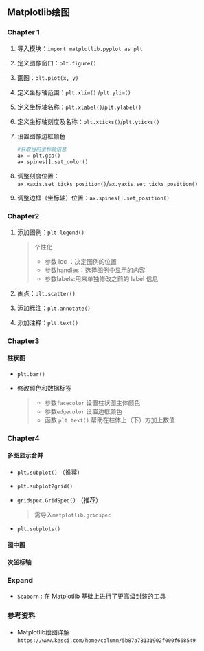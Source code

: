 ## Matplotlib绘图

### Chapter 1

1. 导入模块：`import matplotlib.pyplot as plt`

2. 定义图像窗口：`plt.figure()`

3. 画图：`plt.plot(x, y)`

4. 定义坐标轴范围：`plt.xlim()` /`plt.ylim()`

5. 定义坐标轴名称：`plt.xlabel()`/`plt.ylabel()`

6. 定义坐标轴刻度及名称：`plt.xticks()`/`plt.yticks()`

7. 设置图像边框颜色

   ```python
   #获取当前坐标轴信息
   ax = plt.gca()
   ax.spines[].set_color()
   ```

8. 调整刻度位置：`ax.xaxis.set_ticks_position()`/`ax.yaxis.set_ticks_position()`

9. 调整边框（坐标轴）位置：`ax.spines[].set_position()`

### Chapter2

1. 添加图例：`plt.legend()`

   > 个性化
   >
   > * 参数 loc ：决定图例的位置
   > * 参数handles：选择图例中显示的内容
   > * 参数labels:用来单独修改之前的 label 信息

2. 画点：`plt.scatter()`

3. 添加标注：`plt.annotate()`

4. 添加注释：`plt.text()`

### Chapter3

#### 柱状图

* `plt.bar()`

* 修改颜色和数据标签

  > * 参数`facecolor` 设置柱状图主体颜色
  > * 参数`edgecolor` 设置边框颜色
  > * 函数 `plt.text()` 帮助在柱体上（下）方加上数值

### Chapter4

#### 多图显示合并

* `plt.subplot()` （推荐）

* `plt.subplot2grid()` 

* `gridspec.GridSpec()` （推荐）

  > 需导入`matplotlib.gridspec`

* `plt.subplots()`

#### 图中图

#### 次坐标轴

### Expand

* `Seaborn` : 在 Matplotlib 基础上进行了更高级封装的工具



### 参考资料

* Matplotlib绘图详解`https://www.kesci.com/home/column/5b87a78131902f000f668549`